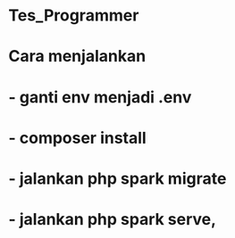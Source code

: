 # Tes_Programmer

# Cara menjalankan
# - ganti env menjadi .env
# - composer install
# - jalankan php spark migrate
# - jalankan php spark serve, 
